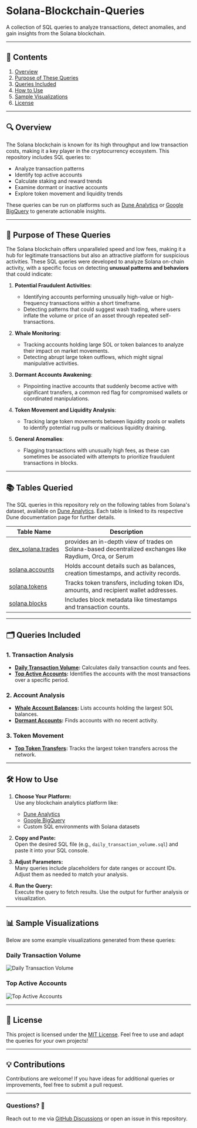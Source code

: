 # Solana-Blockchain-Queries
A collection of SQL queries to analyze transactions, detect anomalies, and gain insights from the Solana blockchain.

---

## 📄 **Contents**
1. [Overview](#overview)
2. [Purpose of These Queries](#purpose-of-these-queries)
3. [Queries Included](#queries-included)
4. [How to Use](#how-to-use)
5. [Sample Visualizations](#sample-visualizations)
6. [License](#license)

---

## 🔍 **Overview**
The Solana blockchain is known for its high throughput and low transaction costs, making it a key player in the cryptocurrency ecosystem. This repository includes SQL queries to:
- Analyze transaction patterns
- Identify top active accounts
- Calculate staking and reward trends
- Examine dormant or inactive accounts
- Explore token movement and liquidity trends

These queries can be run on platforms such as [Dune Analytics](https://dune.com/) or [Google BigQuery](https://cloud.google.com/bigquery) to generate actionable insights.

---

## 🎯 **Purpose of These Queries**
The Solana blockchain offers unparalleled speed and low fees, making it a hub for legitimate transactions but also an attractive platform for suspicious activities. These SQL queries were developed to analyze Solana on-chain activity, with a specific focus on detecting **unusual patterns and behaviors** that could indicate:

1. **Potential Fraudulent Activities**:  
   - Identifying accounts performing unusually high-value or high-frequency transactions within a short timeframe.
   - Detecting patterns that could suggest wash trading, where users inflate the volume or price of an asset through repeated self-transactions.

2. **Whale Monitoring**:  
   - Tracking accounts holding large SOL or token balances to analyze their impact on market movements.
   - Detecting abrupt large token outflows, which might signal manipulative activities.

3. **Dormant Accounts Awakening**:  
   - Pinpointing inactive accounts that suddenly become active with significant transfers, a common red flag for compromised wallets or coordinated manipulations.

4. **Token Movement and Liquidity Analysis**:  
   - Tracking large token movements between liquidity pools or wallets to identify potential rug pulls or malicious liquidity draining.

5. **General Anomalies**:  
   - Flagging transactions with unusually high fees, as these can sometimes be associated with attempts to prioritize fraudulent transactions in blocks.

---
## 📚 **Tables Queried**
The SQL queries in this repository rely on the following tables from Solana's dataset, available on [Dune Analytics](https://dune.com/). Each table is linked to its respective Dune documentation page for further details.

| Table Name                     | Description                                                                                  |
|--------------------------------|----------------------------------------------------------------------------------------------|
| [dex_solana.trades]([[https://dune.com/docs/tables/solana/transactions/](https://docs.dune.com/data-catalog/solana/transactions#solana-transactions)](https://docs.dune.com/data-catalog/curated/solana/trading/solana-dex-trades#functional-overview)) | provides an in-depth view of trades on Solana-based decentralized exchanges like Raydium, Orca, or Serum                      |
| [solana.accounts]([https://dune.com/docs/tables/solana/accounts](https://docs.dune.com/data-catalog/solana/account-activity)/)       | Holds account details such as balances, creation timestamps, and activity records.       |
| [solana.tokens](https://dune.com/docs/tables/solana/tokens/)           | Tracks token transfers, including token IDs, amounts, and recipient wallet addresses.    |
| [solana.blocks](https://dune.com/docs/tables/solana/blocks/)           | Includes block metadata like timestamps and transaction counts.                          |

---

## 🗂 **Queries Included**
### **1. Transaction Analysis**
- **[Daily Transaction Volume](queries/transactions/daily_transaction_volume.sql):** Calculates daily transaction counts and fees.
- **[Top Active Accounts](queries/transactions/top_active_accounts.sql):** Identifies the accounts with the most transactions over a specific period.

### **2. Account Analysis**
- **[Whale Account Balances](queries/accounts/whale_balances.sql):** Lists accounts holding the largest SOL balances.
- **[Dormant Accounts](queries/accounts/dormant_accounts.sql):** Finds accounts with no recent activity.

### **3. Token Movement**
- **[Top Token Transfers](queries/tokens/top_token_transfers.sql):** Tracks the largest token transfers across the network.

---

## 🛠 **How to Use**
1. **Choose Your Platform:**  
   Use any blockchain analytics platform like:
   - [Dune Analytics](https://dune.com/)
   - [Google BigQuery](https://cloud.google.com/bigquery)
   - Custom SQL environments with Solana datasets

2. **Copy and Paste:**  
   Open the desired SQL file (e.g., `daily_transaction_volume.sql`) and paste it into your SQL console.

3. **Adjust Parameters:**  
   Many queries include placeholders for date ranges or account IDs. Adjust them as needed to match your analysis.

4. **Run the Query:**  
   Execute the query to fetch results. Use the output for further analysis or visualization.

---

## 📊 **Sample Visualizations**
Below are some example visualizations generated from these queries:

### **Daily Transaction Volume**
![Daily Transaction Volume](assets/charts/daily_volume_chart.png)

### **Top Active Accounts**
![Top Active Accounts](assets/charts/top_accounts_pie.png)

---

## 📜 **License**
This project is licensed under the [MIT License](LICENSE). Feel free to use and adapt the queries for your own projects!

---

## 💡 **Contributions**
Contributions are welcome! If you have ideas for additional queries or improvements, feel free to submit a pull request.

---

### Questions? 🤔  
Reach out to me via [GitHub Discussions](#) or open an issue in this repository.
